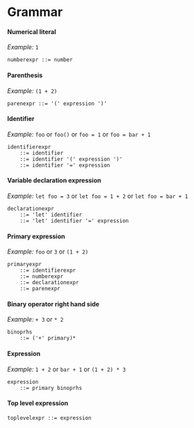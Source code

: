 # Grammar

#### Numerical literal
*Example:* `1`
```
numberexpr ::= number
```

#### Parenthesis
*Example:* `(1 + 2)`
```
parenexpr ::= '(' expression ')'
```

#### Identifier
*Example:* `foo` or `foo()` or `foo = 1` or `foo = bar + 1`
```
identifierexpr
	::= identifier
    ::= identifier '(' expression ')'
	::= identifier '=' expression
```

#### Variable declaration expression
*Example:* `let foo = 3` or `let foo = 1 + 2` or `let foo = bar + 1`
```
declarationexpr
    ::= 'let' identifier
    ::= 'let' identifier '=' expression
```

#### Primary expression
*Example:* `foo` or `3` or `(1 + 2)`
```
primaryexpr
	::= identifierexpr
	::= numberexpr
	::= declarationexpr
	::=	parenexpr
```

#### Binary operator right hand side
*Example:* `+ 3` or `* 2`
```
binoprhs
	::= ('+' primary)*
```

#### Expression
*Example:* `1 + 2` or `bar + 1` or `(1 + 2) * 3`
```
expression
    ::= primary binoprhs
```

#### Top level expression
```
toplevelexpr ::= expression
```
